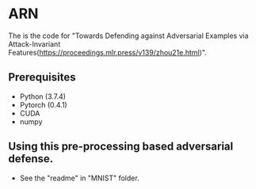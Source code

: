 # ARN

The is the code for "Towards Defending against Adversarial Examples via Attack-Invariant Features(https://proceedings.mlr.press/v139/zhou21e.html)".

## Prerequisites
* Python (3.7.4)
* Pytorch (0.4.1)
* CUDA
* numpy

## Using this pre-processing based adversarial defense.
* See the "readme" in "MNIST" folder.

